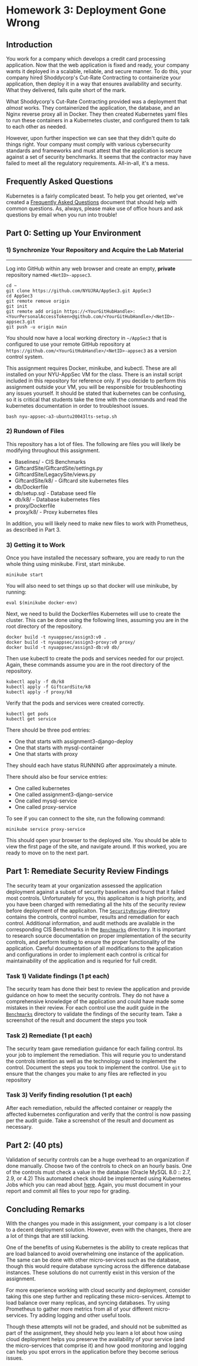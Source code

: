 # Homework 3: Deployment Gone Wrong

## Introduction

You work for a company which develops a credit card processing application.
Now that the web application is fixed and ready, your company wants it
deployed in a scalable, reliable, and secure manner. To do this, your
company hired Shoddycorp's Cut-Rate Contracting to containerize your
application, then deploy it in a way that ensures availability and security.
What they delivered, falls quite short of the mark.

What Shoddycorp's Cut-Rate Contracting provided was a deployment
that *almost* works. They containerized the application, the database, and an
Nginx reverse proxy all in Docker. They then created Kubernetes yaml files to
run these containers in a Kubernetes cluster, and configured them to talk to
each other as needed. 

However, upon further inspection we can see that they didn't quite do things
right. Your company must comply with various cybersecurity standards and frameworks
and must attest that the application is secure against a set of security benchmarks.
It seems that the contractor may have failed to meet all the regulatory requirements. 
All-in-all, it's a mess.

## Frequently Asked Questions

Kubernetes is a fairly complicated beast. To help you get oriented, we've created a [Frequently Asked Questions](FAQ.md) document that should help with common questions. As, always, please make use of office hours and ask questions by email when you run into trouble!

## Part 0: Setting up Your Environment
### 1) Synchronize Your Repository and Acquire the Lab Material
---
Log into GitHub within any web browser and create an empty, **private** repository named ``<NetID>-appsec3``.
```
cd ~
git clone https://github.com/NYUJRA/AppSec3.git AppSec3
cd AppSec3
git remote remove origin
git init
git remote add origin https://<YourGitHubHandle>:<YourPersonalAccessToken>@github.com/<YourGitHubHandle>/<NetID>-appsec3.git
git push -u origin main
```


You should now have a local working directory in ``~/AppSec3`` that is configured to use your remote GitHub repository at ``https://github.com/<YourGitHubHandle>/<NetID>-appsec3`` as a version control system.

This assignment requires Docker, minikube, and kubectl. These are all installed on your
NYU-AppSec VM for the class. There is an install script included in this repository for
reference only. If you decide to perform this assignment outside your VM, you will be
responsible for troubleshooting any issues yourself. It should be stated that kubernetes can be confusing, so it is critical that students take the time with the commands and read the kubernetes documentation in order to troubleshoot issues.
```
bash nyu-appsec-a3-ubuntu20043lts-setup.sh
```

### 2) Rundown of Files

This repository has a lot of files. The following are files you will likely be
modifying throughout this assignment.

* Baselines/ - CIS Benchmarks 
* GiftcardSite/GiftcardSite/settings.py
* GiftcardSite/LegacySite/views.py
* GiftcardSite/k8/ - Giftcard site kubernetes files
* db/Dockerfile
* db/setup.sql - Database seed file
* db/k8/ - Database kubernetes files
* proxy/Dockerfile
* proxy/k8/ - Proxy kubernetes files

In addition, you will likely need to make new files to work with Prometheus, as
described in Part 3.

### 3) Getting it to Work 

Once you have installed the necessary software, you are ready to run the whole thing
using minikube. First, start minikube.

```
minikube start
```

You will also need to set things up so that docker will use minikube, by running:

```
eval $(minikube docker-env)
```

Next,  we need to build the Dockerfiles Kubernetes will use to create the
cluster. This can be done using the following lines, assuming you are in the
root directory of the repository.

```
docker build -t nyuappsec/assign3:v0 .
docker build -t nyuappsec/assign3-proxy:v0 proxy/
docker build -t nyuappsec/assign3-db:v0 db/
```

Then use kubectl to create the pods and services needed for our project. Again,
these commands assume you are in the root directory of the repository.

```
kubectl apply -f db/k8
kubectl apply -f GiftcardSite/k8
kubectl apply -f proxy/k8
```
Verify that the pods and services were created correctly.

```
kubectl get pods
kubectl get service
```

There should be three pod entries:

* One that starts with assignment3-django-deploy
* One that starts with mysql-container
* One that starts with proxy

They should each have status RUNNING after approximately a minute.

There should also be four service entries:

* One called kubernetes
* One called assignment3-django-service
* One called mysql-service
* One called proxy-service

To see if you can connect to the site, run the following command:

```
minikube service proxy-service
```

This should open your browser to the deployed site. You should be able to view
the first page of the site, and navigate around. If this worked, you are ready
to move on to the next part.

## Part 1: Remediate Security Review Findings

The security team at your organization assessed the application deployment
against a subset of security baselines and found that it failed most 
controls. Unfortunately for you, this applicaiton is a high priority, and you 
have been charged with remediating all the hits of the security review before 
deployment of the applicaiton. The [`SecurityReview`](https://github.com/NYUJRA/AppSec3/tree/master/SecurityReview) directory contains the
controls, control number, results and remediation for each control. Additional
information, and audit methods are available in the corresponding CIS Benchmarks
in the [`Benchmarks`](https://github.com/NYUJRA/AppSec3/tree/master/Benchmarks) 
directory. It is important to research source documentation 
on proper implementation of the security controls, and perform testing to ensure
the proper functionality of the application. Careful documentation of all 
modifications to the application and configurations in order to implement each 
control is critical for maintainability of the application and is requried for
full credit.

### Task 1) Validate findings (1 pt each)

The security team has done their best to review the application and provide guidance
on how to meet the security controls. They do not have a comprehensive knowledge of
the application and could have made some mistakes in their review. For each control
use the audit guide in the [`Benchmarks`](https://github.com/NYUJRA/AppSec3/tree/master/Benchmarks)
directory to validate the findings of the security team. Take a screenshot of the
result and document the steps you took

### Task 2) Remediate (1 pt each)

The security team gave remediation guidance for each failing control. Its your job
to implement the remediation. This will requrie you to understand the controls 
intention as well as the technology used to implement the control. Document the 
steps you took to implement the control. Use ```git``` to ensure that the changes you
make to any files are reflected in you repository

### Task 3) Verify finding resolution (1 pt each)

After each remediation, rebuild the affected container or reapply the affected
kubernetes configuration and verify that the control is now passing per the audit
guide. Take a screenshot of the result and document as necessary. 

## Part 2: (40 pts)

Validation of security controls can be a huge overhead to an organization if done 
manually. Choose two of the controls to check on an hourly basis. One of the
controls must check a value in the database (Oracle MySQL 8.0 :: 2.7, 2.9, or 4.2)
This automated check should be implemented using Kubernetes Jobs which you can read
about [here](https://kubernetes.io/docs/concepts/workloads/controllers/job/). Again,
you must document in your report and commit all files to your repo for grading.


## Concluding Remarks

With the changes you made in this assignment, your company is a lot closer to a
decent deployment solution. However, even with the changes, there are a lot of
things that are still lacking.

One of the benefits of using Kubernetes is the ability to create replicas that
are load balanced to avoid overwhelming one instance of the application. The
same can be done with other micro-services such as the database, though this
would require database syncing across the difference database instances. These
solutions do not currently exist in this version of the assignment.

For more experience working with cloud security and deployment, consider taking
this one step further and replicating these micro-services. Attempt to load
balance over many replicas, and syncing databases. Try using Prometheus to
gather more metrics from all of your different micro-services. Try adding logging
and other useful tools.

Though these attempts will not be graded, and should not be submitted as part of
the assignment, they should help you learn a lot about how using cloud
deployment helps you preserve the availability of your service (and the
micro-services that comprise it) and how good monitoring and logging can help you
spot errors in the application before they become serious issues.
